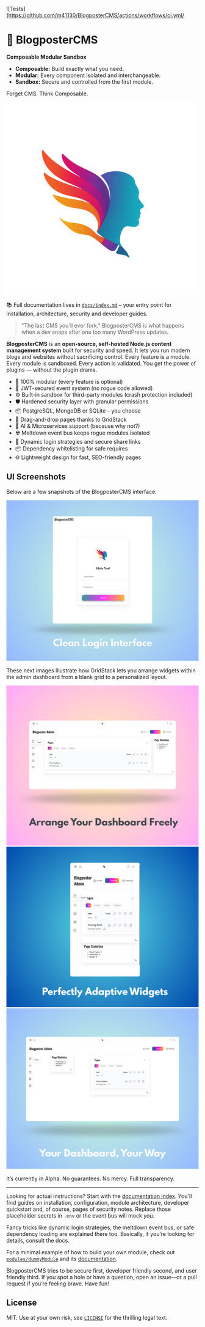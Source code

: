 ![Tests](https://github.com/m41130/BlogposterCMS/actions/workflows/ci.yml/

# 🚀 BlogposterCMS

**Composable Modular Sandbox**

- **Composable:** Build exactly what you need.
- **Modular:** Every component isolated and interchangeable.
- **Sandbox:** Secure and controlled from the first module.

Forget CMS. Think Composable.


![BlogposterCMS logo](BlogposterCMS/public/assets/logo/logo_blogposter_min_transparent.png)

📚 Full documentation lives in [`docs/index.md`](./docs/index.md) – your entry point for installation, architecture, security and developer guides.

> "The last CMS you'll ever fork."
> BlogposterCMS is what happens when a dev snaps after one too many WordPress updates.

**BlogposterCMS** is an **open-source, self-hosted Node.js content management system** built for security and speed.
It lets you run modern blogs and websites without sacrificing control. Every feature is a module. Every module is sandboxed. Every action is validated.
You get the power of plugins — without the plugin drama.

- 🧩 100% modular (every feature is optional)
- 🔐 JWT-secured event system (no rogue code allowed)
- ⚙️ Built-in sandbox for third-party modules (crash protection included)
- 🛡️ Hardened security layer with granular permissions
- 📦 PostgreSQL, MongoDB or SQLite – you choose
- 💠 Drag-and-drop pages thanks to GridStack
- 🧠 AI & Microservices support (because why not?)
- ☢️ Meltdown event bus keeps rogue modules isolated
- 🔑 Dynamic login strategies and secure share links
- 📦 Dependency whitelisting for safe requires
- 🌐 Lightweight design for fast, SEO-friendly pages

## UI Screenshots

Below are a few snapshots of the BlogposterCMS interface.

![Clean login screen](docs/screenshots/Clean%20Login%20Interface.png)

These next images illustrate how GridStack lets you arrange widgets within the admin dashboard from a blank grid to a personalized layout.

![Initial grid view](docs/screenshots/Arrange%20Your%20Dashboard%20Freely.png)
![Adding widgets](docs/screenshots/Perfectly%20Adaptive%20Widgets.png)
![Final layout](docs/screenshots/Your%20Dashboard,%20Your%20Way.png)

It’s currently in Alpha. No guarantees. No mercy. Full transparency.

---

Looking for actual instructions? Start with the [documentation index](docs/index.md). You'll find guides on installation, configuration, module architecture, developer quickstart and, of course, pages of security notes. Replace those placeholder secrets in `.env` or the event bus will mock you.

Fancy tricks like dynamic login strategies, the meltdown event bus, or safe dependency loading are explained there too. Basically, if you’re looking for details, consult the docs.

For a minimal example of how to build your own module, check out [`modules/dummyModule`](BlogposterCMS/modules/dummyModule) and its [documentation](docs/modules/dummyModule.md).

BlogposterCMS tries to be secure first, developer friendly second, and user friendly third. If you spot a hole or have a question, open an issue—or a pull request if you’re feeling brave. Have fun!

## License

MIT. Use at your own risk, see [`LICENSE`](LICENSE) for the thrilling legal text.
